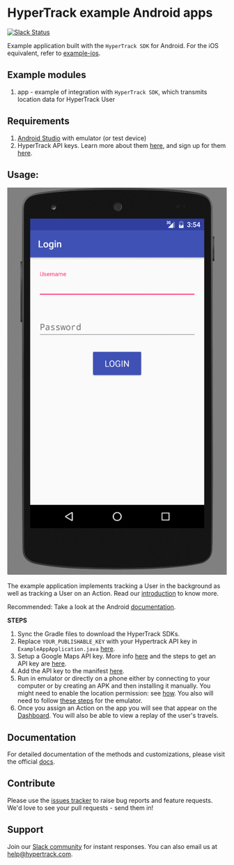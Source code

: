 # HyperTrack example Android apps
[![Slack Status](http://slack.hypertrack.com/badge.svg)](http://slack.hypertrack.com)

Example application built with the `HyperTrack SDK` for Android. For the iOS equivalent, refer to [example-ios](https://github.com/hypertrack/example-ios).

## Example modules
1. app - example of integration with `HyperTrack SDK`, which transmits location data for HyperTrack User

## Requirements
1. [Android Studio](https://developer.android.com/studio/index.html) with emulator (or test device)
2. HyperTrack API keys. Learn more about them [here](https://docs.hypertrack.com/v3/gettingstarted/authentication.html), and sign up for them [here](https://dashboard.hypertrack.com/signup).

## Usage:
![Driver example](readme-imgs/driver.gif)

The example application implements tracking a User in the background as well as tracking a User on an Action. Read our [introduction](https://docs.hypertrack.com/) to know more.

Recommended: Take a look at the Android [documentation](https://docs.hypertrack.com/v3/sdks/android/installing.html).

**STEPS**

1. Sync the Gradle files to download the HyperTrack SDKs.
2. Replace `YOUR_PUBLISHABLE_KEY` with your Hypertrack API key in `ExampleAppApplication.java` [here](https://github.com/hypertrack/example-android/blob/master/app/src/main/java/com/hypertrack/example_android/ExampleAppApplication.java#L19).
3. Setup a Google Maps API key. More info [here](https://developers.google.com/maps/documentation/android-api/start) and the steps to get an API key are [here](https://developers.google.com/maps/documentation/android-api/start#step_4_get_a_google_maps_api_key).
4. Add the API key to the manifest [here](https://github.com/hypertrack/example-android/blob/master/app/src/main/AndroidManifest.xml#L46).
5. Run in emulator or directly on a phone either by connecting to your computer or by creating an APK and then installing it manually. You might need to enable the location permission: see [how](readme-imgs/location.gif). You also will need to follow [these steps](https://developer.android.com/studio/run/emulator.html#extended) for the emulator.
6. Once you assign an Action on the app you will see that appear on the [Dashboard](https://dashboard.hypertrack.com/live/actions). You will also be able to view a replay of the user's travels.

## Documentation
For detailed documentation of the methods and customizations, please visit the official [docs](https://docs.hypertrack.com/).

## Contribute
Please use the [issues tracker](https://github.com/hypertrack/example-android/issues) to raise bug reports and feature requests. We'd love to see your pull requests - send them in!

## Support
Join our [Slack community](http://slack.hypertrack.com) for instant responses. You can also email us at help@hypertrack.com.
